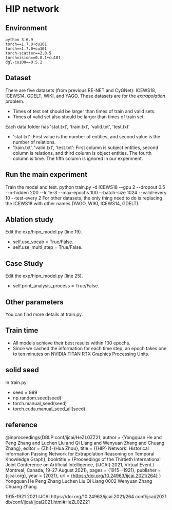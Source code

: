 # HIP network

## Environment
    python 3.6.9
    torch==1.7.0+cu101
    torch==1.7.0+cu101
    torch-scatter==2.0.5
    torchvision==0.8.1+cu101
    dgl-cu100==0.5.2

## Dataset
There are five datasets (from previous RE-NET and CyGNet): ICEWS18, ICEWS14, GDELT, WIKI, and YAGO. 
These datasets are for the *extrapolation* problem. 
- Times of test set should be larger than times of train and valid sets. 
- Times of valid set also should be larger than times of train set.

Each data folder has 'stat.txt', 'train.txt', 'valid.txt', 'test.txt'
- 'stat.txt': First value is the number of entities, and second value is the number of relations.
- 'train.txt', 'valid.txt', 'test.txt': First column is subject entities, second column is relations, and third column is object entities. The fourth column is time. The fifth column is ignored in our experiment.

## Run the main experiment
Train the model and test.
python train.py -d ICEWS18 --gpu 2 --dropout 0.5 --n-hidden 200 --lr 1e-3 --max-epochs 100 --batch-size 1024 --valid-every 10 --test-every 2
For other datasets, the only thing need to do is replacing the ICEWS18 with other names (YAGO, WIKI, ICEWS14, GDELT).

## Ablation study
Edit the exp/hipn_model.py (line 19).
- self.use_vocab = True/False.
- self.use_multi_step = True/False.

## Case Study
Edit the exp/hipn_model.py (line 25).
- self.print_analysis_process = True/False.

## Other parameters
You can find more details at train.py.

## Train time
- All models achieve their best results within 100 epochs.
- Since we cached the information for each time step, an epoch takes one to ten minutes on NVIDIA TITAN RTX Graphics Processing Units.

## solid seed
In train.py:
- seed = 999
- np.random.seed(seed)
- torch.manual_seed(seed)
- torch.cuda.manual_seed_all(seed)

## reference
@inproceedings{DBLP:conf/ijcai/HeZL0ZZ21,
  author    = {Yongquan He and
               Peng Zhang and
               Luchen Liu and
               Qi Liang and
               Wenyuan Zhang and
               Chuang Zhang},
  editor    = {Zhi{-}Hua Zhou},
  title     = {{HIP} Network: Historical Information Passing Network for Extrapolation
               Reasoning on Temporal Knowledge Graph},
  booktitle = {Proceedings of the Thirtieth International Joint Conference on Artificial
               Intelligence, {IJCAI} 2021, Virtual Event / Montreal, Canada, 19-27
               August 2021},
  pages     = {1915--1921},
  publisher = {ijcai.org},
  year      = {2021},
  url       = {https://doi.org/10.24963/ijcai.2021/264}
}
<inproceedings key="conf/ijcai/HeZL0ZZ21" mdate="2021-08-25">
<author>Yongquan He</author>
<author>Peng Zhang</author>
<author>Luchen Liu</author>
<author>Qi Liang 0002</author>
<author>Wenyuan Zhang</author>
<author>Chuang Zhang</author>
<title>HIP Network: Historical Information Passing Network for Extrapolation Reasoning on Temporal Knowledge Graph.</title>
<pages>1915-1921</pages>
<year>2021</year>
<booktitle>IJCAI</booktitle>
<ee type="oa">https://doi.org/10.24963/ijcai.2021/264</ee>
<crossref>conf/ijcai/2021</crossref>
<url>db/conf/ijcai/ijcai2021.html#HeZL0ZZ21</url>
</inproceedings>


